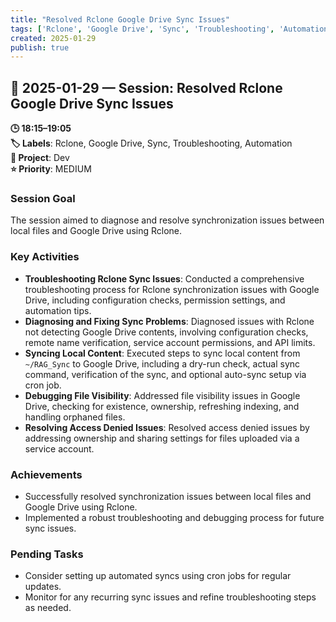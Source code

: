 ```yaml
---
title: "Resolved Rclone Google Drive Sync Issues"
tags: ['Rclone', 'Google Drive', 'Sync', 'Troubleshooting', 'Automation']
created: 2025-01-29
publish: true
---
```


## 📅 2025-01-29 — Session: Resolved Rclone Google Drive Sync Issues

**🕒 18:15–19:05**  
**🏷️ Labels**: Rclone, Google Drive, Sync, Troubleshooting, Automation  
**📂 Project**: Dev  
**⭐ Priority**: MEDIUM  


### Session Goal
The session aimed to diagnose and resolve synchronization issues between local files and Google Drive using Rclone.

### Key Activities
- **Troubleshooting Rclone Sync Issues**: Conducted a comprehensive troubleshooting process for Rclone synchronization issues with Google Drive, including configuration checks, permission settings, and automation tips.
- **Diagnosing and Fixing Sync Problems**: Diagnosed issues with Rclone not detecting Google Drive contents, involving configuration checks, remote name verification, service account permissions, and API limits.
- **Syncing Local Content**: Executed steps to sync local content from `~/RAG_Sync` to Google Drive, including a dry-run check, actual sync command, verification of the sync, and optional auto-sync setup via cron job.
- **Debugging File Visibility**: Addressed file visibility issues in Google Drive, checking for existence, ownership, refreshing indexing, and handling orphaned files.
- **Resolving Access Denied Issues**: Resolved access denied issues by addressing ownership and sharing settings for files uploaded via a service account.

### Achievements
- Successfully resolved synchronization issues between local files and Google Drive using Rclone.
- Implemented a robust troubleshooting and debugging process for future sync issues.

### Pending Tasks
- Consider setting up automated syncs using cron jobs for regular updates.
- Monitor for any recurring sync issues and refine troubleshooting steps as needed.

